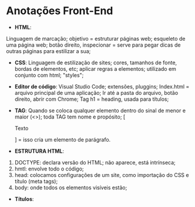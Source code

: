 # Anotações Front-End

- **HTML**:

Linguagem de marcação; objetivo = estruturar páginas web; esqueleto de uma página web; botão direito, inspecionar = serve para pegar dicas de outras páginas para estilizar a sua;

- **CSS**:
Linguagem de estilização de sites; cores, tamanhos de fonte, bordas de elementos, etc; aplicar regras a elementos; utilizado em conjunto com html; "styles";

- **Editor de código**:
Visual Studio Code; extensões, pluggins;
Index.html = arquivo principal de uma aplicação;
Ir até a pasta do arquivo, botão direito, abrir com Chrome;
Tag h1 = heading, usada para títulos;

- **TAG**:
Quando se coloca qualquer elemento dentro do sinal de menor e maior (<>); toda TAG tem nome e propósito; [<p>Texto</p>] = isso cria um elemento de parágrafo.

- **ESTRUTURA HTML**:
1. DOCTYPE: declara versão do HTML; não aparece, está intrínseca;
2. hmtl: envolve todo o código;
3. head: colocamos configurações de um site, como importação do CSS e título (meta tags);
4. body: onde todos os elementos visíveis estão;

- **Títulos**:


